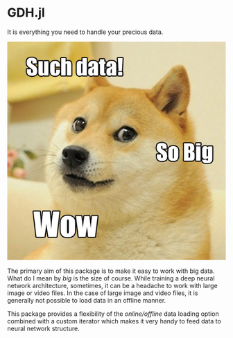 # GDH.jl
It is everything you need to handle your precious data.

![](docs/doge-big-data-meme.jpg)

The primary aim of this package is to make it easy to work with big data. What do I mean by *big* is the size of course. While training a deep neural network architecture, sometimes, it can be a headache to work with large image or video files. In the case of large image and video files, it is generally not possible to load data in an offline manner. 

This package provides a flexibility of the *online/offline* data loading option combined with a custom iterator which makes it very handy to feed data to neural network structure.
